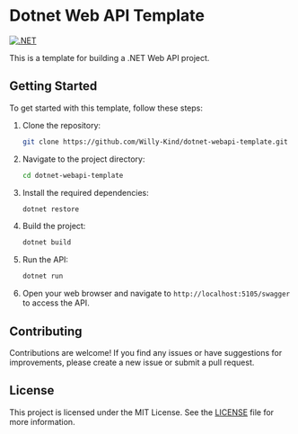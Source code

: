 # Dotnet Web API Template

[![.NET](https://github.com/Willy-Kind/dotnet-api-template/actions/workflows/dotnet.yml/badge.svg)](https://github.com/Willy-Kind/dotnet-api-template/actions/workflows/dotnet.yml)

This is a template for building a .NET Web API project.

## Getting Started

To get started with this template, follow these steps:

1. Clone the repository:

    ```bash
    git clone https://github.com/Willy-Kind/dotnet-webapi-template.git
    ```

2. Navigate to the project directory:

    ```bash
    cd dotnet-webapi-template
    ```

3. Install the required dependencies:

    ```bash
    dotnet restore
    ```

4. Build the project:

    ```bash
    dotnet build
    ```

5. Run the API:

    ```bash
    dotnet run
    ```

6. Open your web browser and navigate to `http://localhost:5105/swagger` to access the API.

## Contributing

Contributions are welcome! If you find any issues or have suggestions for improvements, please create a new issue or submit a pull request.

## License

This project is licensed under the MIT License. See the [LICENSE](LICENSE) file for more information.
